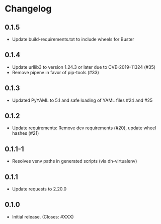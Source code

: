 # Changelog

## 0.1.5

  * Update build-requirements.txt to include wheels for Buster

## 0.1.4

  * Update urllib3 to version 1.24.3 or later due to CVE-2019-11324 (#35)
  * Remove pipenv in favor of pip-tools (#33)

## 0.1.3

  * Updated PyYAML to 5.1 and safe loading of YAML files
    #24 and #25

## 0.1.2

  * Update requirements: Remove dev requirements (#20), update wheel hashes
    (#21)

## 0.1.1-1

  * Resolves venv paths in generated scripts (via dh-virtualenv)

## 0.1.1

  * Update requests to 2.20.0

## 0.1.0

  * Initial release. (Closes: #XXX)
